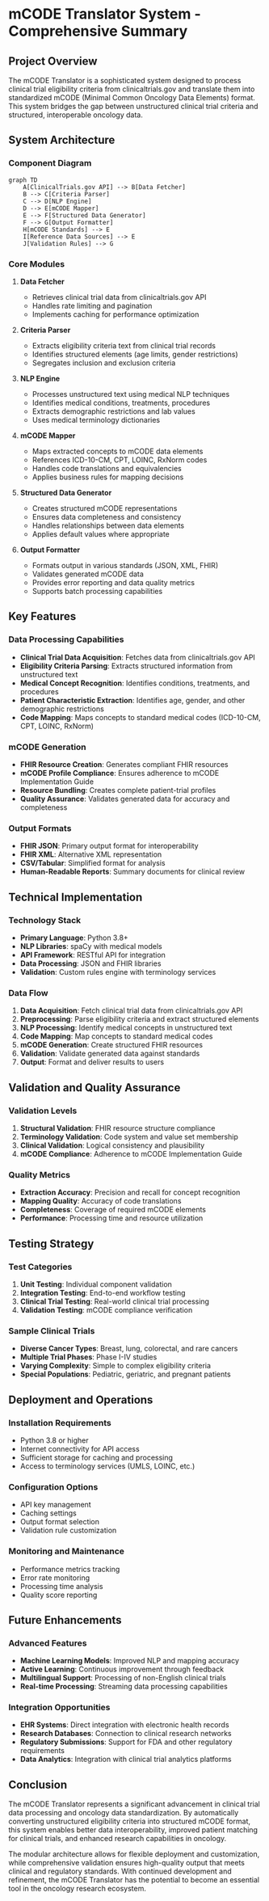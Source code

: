 # mCODE Translator System - Comprehensive Summary

## Project Overview
The mCODE Translator is a sophisticated system designed to process clinical trial eligibility criteria from clinicaltrials.gov and translate them into standardized mCODE (Minimal Common Oncology Data Elements) format. This system bridges the gap between unstructured clinical trial criteria and structured, interoperable oncology data.

## System Architecture

### Component Diagram
```mermaid
graph TD
    A[ClinicalTrials.gov API] --> B[Data Fetcher]
    B --> C[Criteria Parser]
    C --> D[NLP Engine]
    D --> E[mCODE Mapper]
    E --> F[Structured Data Generator]
    F --> G[Output Formatter]
    H[mCODE Standards] --> E
    I[Reference Data Sources] --> E
    J[Validation Rules] --> G
```

### Core Modules

1. **Data Fetcher**
   - Retrieves clinical trial data from clinicaltrials.gov API
   - Handles rate limiting and pagination
   - Implements caching for performance optimization

2. **Criteria Parser**
   - Extracts eligibility criteria text from clinical trial records
   - Identifies structured elements (age limits, gender restrictions)
   - Segregates inclusion and exclusion criteria

3. **NLP Engine**
   - Processes unstructured text using medical NLP techniques
   - Identifies medical conditions, treatments, procedures
   - Extracts demographic restrictions and lab values
   - Uses medical terminology dictionaries

4. **mCODE Mapper**
   - Maps extracted concepts to mCODE data elements
   - References ICD-10-CM, CPT, LOINC, RxNorm codes
   - Handles code translations and equivalencies
   - Applies business rules for mapping decisions

5. **Structured Data Generator**
   - Creates structured mCODE representations
   - Ensures data completeness and consistency
   - Handles relationships between data elements
   - Applies default values where appropriate

6. **Output Formatter**
   - Formats output in various standards (JSON, XML, FHIR)
   - Validates generated mCODE data
   - Provides error reporting and data quality metrics
   - Supports batch processing capabilities

## Key Features

### Data Processing Capabilities
- **Clinical Trial Data Acquisition**: Fetches data from clinicaltrials.gov API
- **Eligibility Criteria Parsing**: Extracts structured information from unstructured text
- **Medical Concept Recognition**: Identifies conditions, treatments, and procedures
- **Patient Characteristic Extraction**: Identifies age, gender, and other demographic restrictions
- **Code Mapping**: Maps concepts to standard medical codes (ICD-10-CM, CPT, LOINC, RxNorm)

### mCODE Generation
- **FHIR Resource Creation**: Generates compliant FHIR resources
- **mCODE Profile Compliance**: Ensures adherence to mCODE Implementation Guide
- **Resource Bundling**: Creates complete patient-trial profiles
- **Quality Assurance**: Validates generated data for accuracy and completeness

### Output Formats
- **FHIR JSON**: Primary output format for interoperability
- **FHIR XML**: Alternative XML representation
- **CSV/Tabular**: Simplified format for analysis
- **Human-Readable Reports**: Summary documents for clinical review

## Technical Implementation

### Technology Stack
- **Primary Language**: Python 3.8+
- **NLP Libraries**: spaCy with medical models
- **API Framework**: RESTful API for integration
- **Data Processing**: JSON and FHIR libraries
- **Validation**: Custom rules engine with terminology services

### Data Flow
1. **Data Acquisition**: Fetch clinical trial data from clinicaltrials.gov API
2. **Preprocessing**: Parse eligibility criteria and extract structured elements
3. **NLP Processing**: Identify medical concepts in unstructured text
4. **Code Mapping**: Map concepts to standard medical codes
5. **mCODE Generation**: Create structured FHIR resources
6. **Validation**: Validate generated data against standards
7. **Output**: Format and deliver results to users

## Validation and Quality Assurance

### Validation Levels
1. **Structural Validation**: FHIR resource structure compliance
2. **Terminology Validation**: Code system and value set membership
3. **Clinical Validation**: Logical consistency and plausibility
4. **mCODE Compliance**: Adherence to mCODE Implementation Guide

### Quality Metrics
- **Extraction Accuracy**: Precision and recall for concept recognition
- **Mapping Quality**: Accuracy of code translations
- **Completeness**: Coverage of required mCODE elements
- **Performance**: Processing time and resource utilization

## Testing Strategy

### Test Categories
1. **Unit Testing**: Individual component validation
2. **Integration Testing**: End-to-end workflow testing
3. **Clinical Trial Testing**: Real-world clinical trial processing
4. **Validation Testing**: mCODE compliance verification

### Sample Clinical Trials
- **Diverse Cancer Types**: Breast, lung, colorectal, and rare cancers
- **Multiple Trial Phases**: Phase I-IV studies
- **Varying Complexity**: Simple to complex eligibility criteria
- **Special Populations**: Pediatric, geriatric, and pregnant patients

## Deployment and Operations

### Installation Requirements
- Python 3.8 or higher
- Internet connectivity for API access
- Sufficient storage for caching and processing
- Access to terminology services (UMLS, LOINC, etc.)

### Configuration Options
- API key management
- Caching settings
- Output format selection
- Validation rule customization

### Monitoring and Maintenance
- Performance metrics tracking
- Error rate monitoring
- Processing time analysis
- Quality score reporting

## Future Enhancements

### Advanced Features
- **Machine Learning Models**: Improved NLP and mapping accuracy
- **Active Learning**: Continuous improvement through feedback
- **Multilingual Support**: Processing of non-English clinical trials
- **Real-time Processing**: Streaming data processing capabilities

### Integration Opportunities
- **EHR Systems**: Direct integration with electronic health records
- **Research Databases**: Connection to clinical research networks
- **Regulatory Submissions**: Support for FDA and other regulatory requirements
- **Data Analytics**: Integration with clinical trial analytics platforms

## Conclusion
The mCODE Translator represents a significant advancement in clinical trial data processing and oncology data standardization. By automatically converting unstructured eligibility criteria into structured mCODE format, this system enables better data interoperability, improved patient matching for clinical trials, and enhanced research capabilities in oncology.

The modular architecture allows for flexible deployment and customization, while comprehensive validation ensures high-quality output that meets clinical and regulatory standards. With continued development and refinement, the mCODE Translator has the potential to become an essential tool in the oncology research ecosystem.